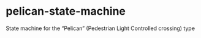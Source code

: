 # pelican-state-machine
State machine for the “Pelican” (Pedestrian Light Controlled crossing) type
